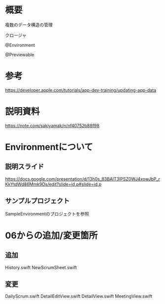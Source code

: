 # 概要

複数のデータ構造の管理

クロージャ

@Environment

@Previewable

# 参考

https://developer.apple.com/tutorials/app-dev-training/updating-app-data


# 説明資料

https://note.com/sakiyamak/n/nf40752b88f98

# Environmentについて

## 説明スライド

https://docs.google.com/presentation/d/13h0s_83BAlT3lPSZ0WJ4xowJbP_rKkYtdWd86Mmk9Ds/edit?slide=id.p#slide=id.p

## サンプルプロジェクト
SampleEnvironmentのプロジェクトを参照

# 06からの追加/変更箇所

## 追加
History.swift
NewScrumSheet.swift

## 変更
DailyScrum.swift
DetailEditView.swift
DetailView.swift
MeetingView.swift